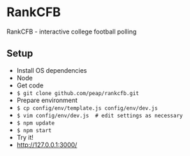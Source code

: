 RankCFB
=======

RankCFB - interactive college football polling

Setup
-----

* Install OS dependencies
 * Node
* Get code
 * `$ git clone github.com/peap/rankcfb.git`
* Prepare environment
 * `$ cp config/env/template.js config/env/dev.js`
 * `$ vim config/env/dev.js  # edit settings as necessary`
 * `$ npm update`
 * `$ npm start`
* Try it!
 * http://127.0.0.1:3000/
